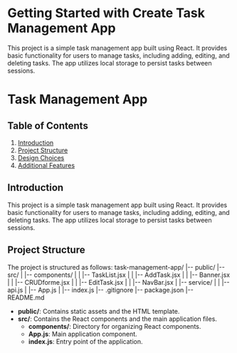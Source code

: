 # Getting Started with Create Task Management App

This project is a simple task management app built using React. It provides basic functionality for users to manage tasks, including adding, editing, and deleting tasks. The app utilizes local storage to persist tasks between sessions.


# Task Management App

## Table of Contents
1. [Introduction](#introduction)
2. [Project Structure](#project-structure)
3. [Design Choices](#design-choices)
4. [Additional Features](#additional-features)


## Introduction
This project is a simple task management app built using React. It provides basic functionality for users to manage tasks, including adding, editing, and deleting tasks. The app utilizes local storage to persist tasks between sessions.

## Project Structure
The project is structured as follows:
task-management-app/
|-- public/
|-- src/
| |-- components/
| | |-- TaskList.jsx
| | |-- AddTask.jsx
| | |-- Banner.jsx
| | |-- CRUDforme.jsx
| | |-- EditTask.jsx
| | |-- NavBar.jsx
| |-- service/
| | |-- api.js
| |-- App.js
| |-- index.js
|-- .gitignore
|-- package.json
|-- README.md

- **public/**: Contains static assets and the HTML template.
- **src/**: Contains the React components and the main application files.
  - **components/**: Directory for organizing React components.
  - **App.js**: Main application component.
  - **index.js**: Entry point of the application.
 
  
